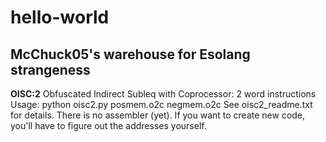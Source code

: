 # hello-world
## McChuck05's warehouse for Esolang strangeness

**OISC:2**  Obfuscated Indirect Subleq with Coprocessor: 2 word instructions
Usage:  python oisc2.py posmem.o2c negmem.o2c
See oisc2_readme.txt for details.
There is no assembler (yet).  If you want to create new code, you'll have to figure out the addresses yourself.
